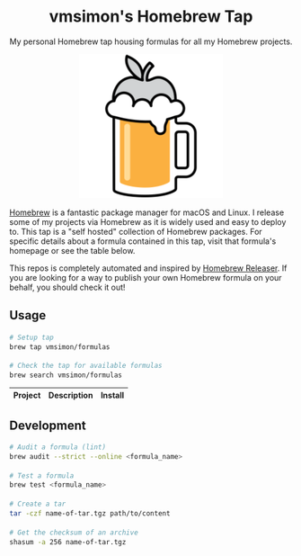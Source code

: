 <div align="center">

# vmsimon's Homebrew Tap
My personal Homebrew tap housing formulas for all my Homebrew projects.

<img src="https://raw.githubusercontent.com/vmsimon/homebrew-formulas/HEAD/showcase.png" alt="Showcase">

</div>

[Homebrew](https://brew.sh) is a fantastic package manager for macOS and Linux. I release some of my projects via Homebrew as it is widely used and easy to deploy to. This tap is a "self hosted" collection of Homebrew packages. For specific details about a formula contained in this tap, visit that formula's homepage or see the table below.

This repos is completely automated and inspired by [Homebrew Releaser](https://github.com/Justintime50/homebrew-releaser). If you are looking for a way to publish your own Homebrew formula on your behalf, you should check it out!

## Usage

```bash
# Setup tap
brew tap vmsimon/formulas

# Check the tap for available formulas
brew search vmsimon/formulas
```

<!-- project_table_start -->
| Project                                                                      | Description                                                                      | Install                             |
| ---------------------------------------------------------------------------- | -------------------------------------------------------------------------------- | ----------------------------------- |
<!-- project_table_end -->

## Development

```bash
# Audit a formula (lint)
brew audit --strict --online <formula_name>

# Test a formula
brew test <formula_name>

# Create a tar
tar -czf name-of-tar.tgz path/to/content

# Get the checksum of an archive
shasum -a 256 name-of-tar.tgz
```
